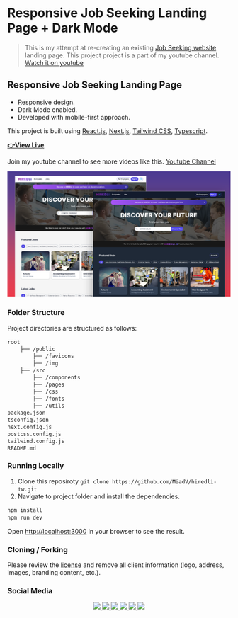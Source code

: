 # Responsive Job Seeking Landing Page + Dark Mode

> This is my attempt at re-creating an existing [Job Seeking website](https://my.hiredly.com/) landing page.
> This project project is a part of my youtube channel. [Watch it on youtube](https://youtu.be/CJW3cIwDScg)

## Responsive Job Seeking Landing Page

- Responsive design.
- Dark Mode enabled.
- Developed with mobile-first approach.

This project is built using [React.js](https://reactjs.org/), [Next.js](https://nextjs.org/), [Tailwind CSS](https://tailwindcss.com/), [Typescript](https://www.typescriptlang.org/).

[**👉View Live**](https://hiredli-tw-miadv.vercel.app/)

Join my youtube channel to see more videos like this. [Youtube Channel](https://www.youtube.com/c/MiadVosoughi)

![Job Seeking Landing Page](/preview.png)

### Folder Structure

Project directories are structured as follows:

```
root
    ├── /public
        ├── /favicons
        ├── /img
    ├── /src
        ├── /components
        ├── /pages
        ├── /css
        ├── /fonts
        ├── /utils
package.json
tsconfig.json
next.config.js
postcss.config.js
tailwind.config.js
README.md
```

### Running Locally

1. Clone this reposiroty `git clone https://github.com/MiadV/hiredli-tw.git`
2. Navigate to project folder and install the dependencies.

```bash
npm install
npm run dev
```

Open [http://localhost:3000](http://localhost:3000) in your browser to see the result.

### Cloning / Forking

Please review the [license](LICENSE) and remove all client information (logo, address, images, branding content, etc.).

### Social Media

<p align="center">
    <a href="https://www.buymeacoffee.com/miad" alt="buymeacoffee">
        <img src="https://img.shields.io/badge/Buy%20Me%20a%20Coffee-ffdd00?style=flat&logo=buy-me-a-coffee&logoColor=black" />
    </a>
    <a href="mailto:miadv.biz@gmail.com" alt="gmail">
    <a href="https://www.linkedin.com/in/miad-vosoughi" alt="LinkedIn">
        <img src="https://img.shields.io/badge/LinkedIn-%230077B5.svg?style=flat&logo=linkedin&logoColor=white" />
    </a>
    <a href="mailto:miadv.biz@gmail.com" alt="gmail">
        <img src="https://img.shields.io/badge/Gmail-D14836.svg?style=flat&logo=gmail&logoColor=white" />
    </a>
    <a href="https://twitter.com/Miad_Vosoughi" alt="twitter">
        <img src="https://img.shields.io/badge/Twitter-%231DA1F2.svg?style=flat&logo=twitter&logoColor=white" />
    </a>
    <a href="https://www.youtube.com/c/MiadVosoughi" alt="youtube">
        <img src="https://img.shields.io/badge/Youtube-%23FF0000.svg?style=flat&logo=youTube&logoColor=white" />
    </a>
    <a href="https://www.instagram.com/miadv.dev" alt="instagram">
        <img src="https://img.shields.io/badge/Instagram-%23E4405F.svg?style=flat&logo=instagram&logoColor=white" />
    </a>
</p>
